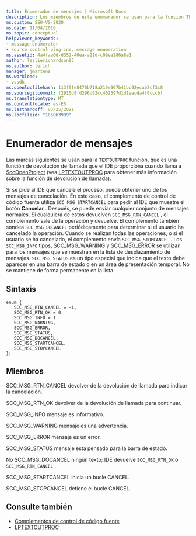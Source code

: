 ```yaml
---
title: Enumerador de mensajes | Microsoft Docs
description: Los miembros de este enumerador se usan para la función TEXTOUTPROC, que es una función de devolución de llamada que el IDE proporciona cuando llama a SccOpenProject.
ms.custom: SEO-VS-2020
ms.date: 11/04/2016
ms.topic: conceptual
helpviewer_keywords:
- message enumerator
- source control plug-ins, message enumeration
ms.assetid: 4a4faa0d-d352-40ea-a21d-c09ea286a8e1
author: leslierichardson95
ms.author: lerich
manager: jmartens
ms.workload:
- vssdk
ms.openlocfilehash: 113f9fe8470b718a219e967b41bc92ecab2cf3c8
ms.sourcegitcommit: f2916d8fd296b92cc402597d1d1eecda4f6cccbf
ms.translationtype: MT
ms.contentlocale: es-ES
ms.lasthandoff: 03/25/2021
ms.locfileid: "105063999"
---
```

# <a name="message-enumerator"></a>Enumerador de mensajes
Las marcas siguientes se usan para la `TEXTOUTPROC` función, que es una función de devolución de llamada que el IDE proporciona cuando llama a [SccOpenProject](../extensibility/sccopenproject-function.md) (vea [LPTEXTOUTPROC](../extensibility/lptextoutproc.md) para obtener más información sobre la función de devolución de llamada).

 Si se pide al IDE que cancele el proceso, puede obtener uno de los mensajes de cancelación. En este caso, el complemento de control de código fuente utiliza `SCC_MSG_STARTCANCEL` para pedir al IDE que muestre el botón **Cancelar** . Después, se puede enviar cualquier conjunto de mensajes normales. Si cualquiera de estos devuelven `SCC_MSG_RTN_CANCEL` , el complemento sale de la operación y devuelve. El complemento también sondea `SCC_MSG_DOCANCEL` periódicamente para determinar si el usuario ha cancelado la operación. Cuando se realizan todas las operaciones, o si el usuario se ha cancelado, el complemento envía `SCC_MSG_STOPCANCEL` . Los `SCC_MSG_INFO` tipos, SCC_MSG_WARNING y SCC_MSG_ERROR se utilizan para los mensajes que se muestran en la lista de desplazamiento de mensajes. `SCC_MSG_STATUS` es un tipo especial que indica que el texto debe aparecer en una barra de estado o en un área de presentación temporal. No se mantiene de forma permanente en la lista.

## <a name="syntax"></a>Sintaxis

```
enum { 
   SCC_MSG_RTN_CANCEL = -1, 
   SCC_MSG_RTN_OK = 0, 
   SCC_MSG_INFO = 1 
   SCC_MSG_WARNING, 
   SCC_MSG_ERROR, 
   SCC_MSG_STATUS, 
   SCC_MSG_DOCANCEL, 
   SCC_MSG_STARTCANCEL, 
   SCC_MSG_STOPCANCEL 
};
```

## <a name="members"></a>Miembros
 SCC_MSG_RTN_CANCEL devolver de la devolución de llamada para indicar la cancelación.

 SCC_MSG_RTN_OK devolver de la devolución de llamada para continuar.

 SCC_MSG_INFO mensaje es informativo.

 SCC_MSG_WARNING mensaje es una advertencia.

 SCC_MSG_ERROR mensaje es un error.

 SCC_MSG_STATUS mensaje está pensado para la barra de estado.

 No SCC_MSG_DOCANCEL ningún texto; IDE devuelve `SCC_MSG_RTN_OK` o `SCC_MSG_RTN_CANCEL` .

 SCC_MSG_STARTCANCEL inicia un bucle CANCEL.

 SCC_MSG_STOPCANCEL detiene el bucle CANCEL.

## <a name="see-also"></a>Consulte también
- [Complementos de control de código fuente](../extensibility/source-control-plug-ins.md)
- [LPTEXTOUTPROC](../extensibility/lptextoutproc.md)
